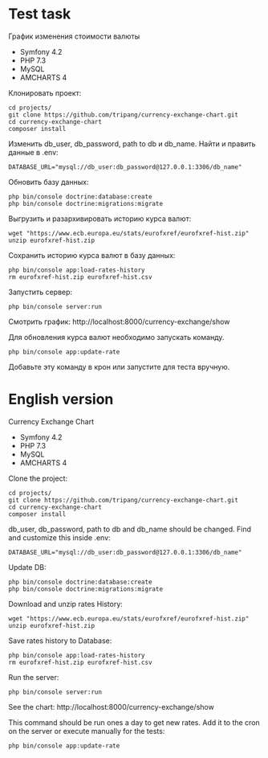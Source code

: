 # Test task

График изменения стоимости валюты

* Symfony 4.2
* PHP 7.3
* MySQL
* AMCHARTS 4


Клонировать проект:

    cd projects/
    git clone https://github.com/tripang/currency-exchange-chart.git
    cd currency-exchange-chart
    composer install

Изменить db_user, db_password, path to db и db_name.
Найти и править данные в .env:

    DATABASE_URL="mysql://db_user:db_password@127.0.0.1:3306/db_name"

Обновить базу данных:

    php bin/console doctrine:database:create
    php bin/console doctrine:migrations:migrate

Выгрузить и разархивировать историю курса валют:

    wget "https://www.ecb.europa.eu/stats/eurofxref/eurofxref-hist.zip"
    unzip eurofxref-hist.zip

Сохранить историю курса валют в базу данных:

    php bin/console app:load-rates-history
    rm eurofxref-hist.zip eurofxref-hist.csv

Запустить сервер:

    php bin/console server:run

Смотрить график: http://localhost:8000/currency-exchange/show

Для обновления курса валют необходимо запускать команду.

    php bin/console app:update-rate
    
Добавьте эту команду в крон или запустите для теста вручную.
    
# English version

Currency Exchange Chart

* Symfony 4.2
* PHP 7.3
* MySQL
* AMCHARTS 4


Clone the project:

    cd projects/
    git clone https://github.com/tripang/currency-exchange-chart.git
    cd currency-exchange-chart
    composer install

db_user, db_password, path to db and db_name should be changed.
Find and customize this inside .env:

    DATABASE_URL="mysql://db_user:db_password@127.0.0.1:3306/db_name"

Update DB:

    php bin/console doctrine:database:create
    php bin/console doctrine:migrations:migrate

Download and unzip rates History:

    wget "https://www.ecb.europa.eu/stats/eurofxref/eurofxref-hist.zip"
    unzip eurofxref-hist.zip

Save rates history to Database:

    php bin/console app:load-rates-history
    rm eurofxref-hist.zip eurofxref-hist.csv

Run the server:

    php bin/console server:run

See the chart: http://localhost:8000/currency-exchange/show

This command should be run ones a day to get new rates.
Add it to the cron on the server or execute manually for the tests: 

    php bin/console app:update-rate
